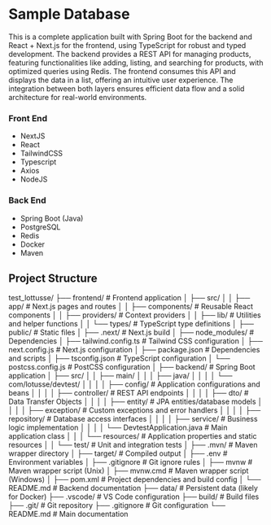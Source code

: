# Sample Database

This is a complete application built with Spring Boot for the backend and React + Next.js for the frontend, using TypeScript for robust and typed development. The backend provides a REST API for managing products, featuring functionalities like adding, listing, and searching for products, with optimized queries using Redis. The frontend consumes this API and displays the data in a list, offering an intuitive user experience. The integration between both layers ensures efficient data flow and a solid architecture for real-world environments.

### Front End

- NextJS
- React
- TailwindCSS
- Typescript
- Axios
- NodeJS

### Back End

- Spring Boot (Java)
- PostgreSQL
- Redis
- Docker
- Maven

## Project Structure

test_lottusse/
├── frontend/           # Frontend application
│   ├── src/
│   │   ├── app/               # Next.js pages and routes
│   │   ├── components/        # Reusable React components
│   │   ├── providers/         # Context providers
│   │   ├── lib/              # Utilities and helper functions
│   │   └── types/            # TypeScript type definitions
│   ├── public/               # Static files
│   ├── .next/               # Next.js build
│   ├── node_modules/        # Dependencies
│   ├── tailwind.config.ts   # Tailwind CSS configuration
│   ├── next.config.js       # Next.js configuration
│   ├── package.json         # Dependencies and scripts
│   ├── tsconfig.json        # TypeScript configuration
│   └── postcss.config.js    # PostCSS configuration
│
├── backend/           # Spring Boot application
│   ├── src/
│   │   ├── main/
│   │   │   ├── java/
│   │   │   │   └── com/lotusse/devtest/
│   │   │   │       ├── config/           # Application configurations and beans
│   │   │   │       ├── controller/       # REST API endpoints
│   │   │   │       ├── dto/              # Data Transfer Objects
│   │   │   │       ├── entity/           # JPA entities/database models
│   │   │   │       ├── exception/        # Custom exceptions and error handlers
│   │   │   │       ├── repository/       # Database access interfaces
│   │   │   │       ├── service/          # Business logic implementation
│   │   │   │       └── DevtestApplication.java  # Main application class
│   │   │   └── resources/                # Application properties and static resources
│   │   └── test/                         # Unit and integration tests
│   ├── .mvn/                            # Maven wrapper directory
│   ├── target/                          # Compiled output
│   ├── .env                            # Environment variables
│   ├── .gitignore                      # Git ignore rules
│   ├── mvnw                            # Maven wrapper script (Unix)
│   ├── mvnw.cmd                        # Maven wrapper script (Windows)
│   ├── pom.xml                         # Project dependencies and build config
│   └── README.md                       # Backend documentation
├── data/              # Persistent data (likely for Docker)
├── .vscode/           # VS Code configuration
├── build/            # Build files
├── .git/             # Git repository
├── .gitignore        # Git configuration
└── README.md         # Main documentation
